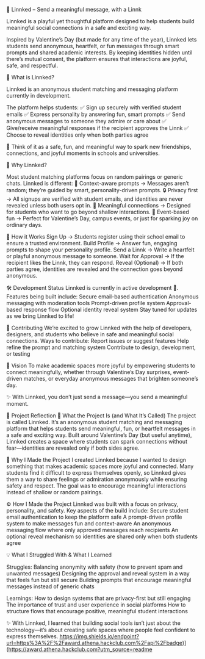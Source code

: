 🌸 Linnked – Send a meaningful message, with a Linnk

Linnked is a playful yet thoughtful platform designed to help students build meaningful social connections in a safe and exciting way.

Inspired by Valentine’s Day (but made for any time of the year), Linnked lets students send anonymous, heartfelt, or fun messages through smart prompts and shared academic interests. By keeping identities hidden until there’s mutual consent, the platform ensures that interactions are joyful, safe, and respectful.

🚀 What is Linnked?

Linnked is an anonymous student matching and messaging platform currently in development.

The platform helps students:
✅ Sign up securely with verified student emails
✅ Express personality by answering fun, smart prompts
✅ Send anonymous messages to someone they admire or care about
✅ Give/receive meaningful responses if the recipient approves the Linnk
✅ Choose to reveal identities only when both parties agree

🌸 Think of it as a safe, fun, and meaningful way to spark new friendships, connections, and joyful moments in schools and universities.

🎯 Why Linnked?

Most student matching platforms focus on random pairings or generic chats. Linnked is different:
📝 Context-aware prompts → Messages aren’t random; they’re guided by smart, personality-driven prompts.
🔒 Privacy first → All signups are verified with student emails, and identities are never revealed unless both users opt in.
💌 Meaningful connections → Designed for students who want to go beyond shallow interactions.
🎉 Event-based fun → Perfect for Valentine’s Day, campus events, or just for sparking joy on ordinary days.

🌟 How it Works
Sign Up → Students register using their school email to ensure a trusted environment.
Build Profile → Answer fun, engaging prompts to shape your personality profile.
Send a Linnk → Write a heartfelt or playful anonymous message to someone.
Wait for Approval → If the recipient likes the Linnk, they can respond.
Reveal (Optional) → If both parties agree, identities are revealed and the connection goes beyond anonymous.

🛠️ Development Status
Linnked is currently in active development 🚧.
Features being built include:
Secure email-based authentication
Anonymous messaging with moderation tools
Prompt-driven profile system
Approval-based response flow
Optional identity reveal system
Stay tuned for updates as we bring Linnked to life!

🤝 Contributing
We’re excited to grow Linnked with the help of developers, designers, and students who believe in safe and meaningful social connections.
Ways to contribute:
Report issues or suggest features
Help refine the prompt and matching system
Contribute to design, development, or testing

📌 Vision
To make academic spaces more joyful by empowering students to connect meaningfully, whether through Valentine’s Day surprises, event-driven matches, or everyday anonymous messages that brighten someone’s day.

✨ With Linnked, you don’t just send a message—you send a meaningful moment.


📖 Project Reflection
🌸 What the Project Is (and What It’s Called)
The project is called Linnked. It’s an anonymous student matching and messaging platform that helps students send meaningful, fun, or heartfelt messages in a safe and exciting way. Built around Valentine’s Day (but useful anytime), Linnked creates a space where students can spark connections without fear—identities are revealed only if both sides agree.

🎯 Why I Made the Project
I created Linnked because I wanted to design something that makes academic spaces more joyful and connected. Many students find it difficult to express themselves openly, so Linnked gives them a way to share feelings or admiration anonymously while ensuring safety and respect. The goal was to encourage meaningful interactions instead of shallow or random pairings.

⚙️ How I Made the Project
Linnked was built with a focus on privacy, personality, and safety.
Key aspects of the build include:
Secure student email authentication to keep the platform safe
A prompt-driven profile system to make messages fun and context-aware
An anonymous messaging flow where only approved messages reach recipients
An optional reveal mechanism so identities are shared only when both students agree

💡 What I Struggled With & What I Learned

Struggles:
Balancing anonymity with safety (how to prevent spam and unwanted messages)
Designing the approval and reveal system in a way that feels fun but still secure
Building prompts that encourage meaningful messages instead of generic chats

Learnings:
How to design systems that are privacy-first but still engaging
The importance of trust and user experience in social platforms
How to structure flows that encourage positive, meaningful student interactions

✨ With Linnked, I learned that building social tools isn’t just about the technology—it’s about creating safe spaces where people feel confident to express themselves.
https://img.shields.io/endpoint?url=https%3A%2F%2Faward.athena.hackclub.com%2Fapi%2Fbadge)](https://award.athena.hackclub.com?utm_source=readme
